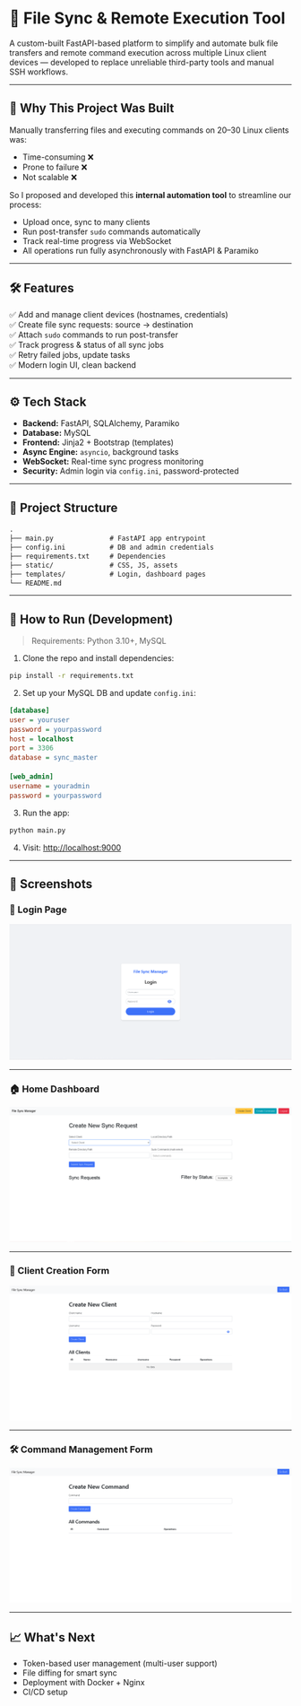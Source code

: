 
# 🔁 File Sync & Remote Execution Tool

A custom-built FastAPI-based platform to simplify and automate bulk file transfers and remote command execution across multiple Linux client devices — developed to replace unreliable third-party tools and manual SSH workflows.

---

## 🚀 Why This Project Was Built

Manually transferring files and executing commands on 20–30 Linux clients was:
- Time-consuming ❌  
- Prone to failure ❌  
- Not scalable ❌  

So I proposed and developed this **internal automation tool** to streamline our process:
- Upload once, sync to many clients
- Run post-transfer `sudo` commands automatically
- Track real-time progress via WebSocket
- All operations run fully asynchronously with FastAPI & Paramiko

---

## 🛠 Features

✅ Add and manage client devices (hostnames, credentials)  
✅ Create file sync requests: source → destination  
✅ Attach `sudo` commands to run post-transfer  
✅ Track progress & status of all sync jobs  
✅ Retry failed jobs, update tasks  
✅ Modern login UI, clean backend  

---

## ⚙️ Tech Stack

- **Backend:** FastAPI, SQLAlchemy, Paramiko  
- **Database:** MySQL  
- **Frontend:** Jinja2 + Bootstrap (templates)  
- **Async Engine:** `asyncio`, background tasks  
- **WebSocket:** Real-time sync progress monitoring  
- **Security:** Admin login via `config.ini`, password-protected

---

## 📂 Project Structure

```
.
├── main.py              # FastAPI app entrypoint
├── config.ini           # DB and admin credentials
├── requirements.txt     # Dependencies
├── static/              # CSS, JS, assets
├── templates/           # Login, dashboard pages
└── README.md
```

---

## 🧪 How to Run (Development)

> Requirements: Python 3.10+, MySQL

1. Clone the repo and install dependencies:
```bash
pip install -r requirements.txt
```

2. Set up your MySQL DB and update `config.ini`:
```ini
[database]
user = youruser
password = yourpassword
host = localhost
port = 3306
database = sync_master

[web_admin]
username = youradmin
password = yourpassword
```

3. Run the app:
```bash
python main.py
```

4. Visit: [http://localhost:9000](http://localhost:9000)

---

## 📸 Screenshots

### 🔐 Login Page
![Login Page](screenshots/login-page.png)

---

### 🏠 Home Dashboard
![Home Page](screenshots/home-page.png)

---

### 🧾 Client Creation Form
![Client Form](screenshots/client-form.png)

---

### 🛠 Command Management Form
![Command Form](screenshots/command-form.png)

---

## 📈 What's Next

- Token-based user management (multi-user support)  
- File diffing for smart sync  
- Deployment with Docker + Nginx  
- CI/CD setup  
